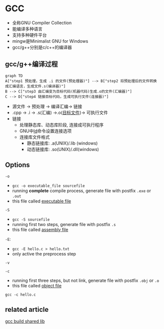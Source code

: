 # GCC

- 全称GNU Compiler Collection
- 能编译多种语言
- 支持多种硬件平台
- mingw是Minimalist GNU for Windows
- gcc/g++分别是c/c++的编译器

## gcc/g++编译过程

```mermaid
graph TD
A["step1 预处理，生成 .i 的文件(预处理器)"] --> B["step2 将预处理后的文件转换成汇编语言，生成文件.s(编译器)"]
B --> C["step3 由汇编变为目标代码(机器代码)生成.o的文件(汇编器)"]
C --> D["step4 链接目标代码，生成可执行文件(连接器)"]
```

- 源文件 $\longrightarrow$ 预处理 $\longrightarrow$ 编译汇编$\longrightarrow$ 链接
- .cpp $\longrightarrow$ .i $\longrightarrow$ .s(汇编) $\longrightarrow$.o([目标文件](c-objectfile.md))$\longrightarrow$  可执行文件
- 链接
  - 处理静态库、动态库阶段, 连接成可执行程序
  - GNU中[ld](gnu-linker.md)命令设置连接选项
  - 连接库文件格式
    - 静态链接库: .a(UNIX)/.lib (windows) 
    - 动态链接库: .so(UNIX)/.dll(windows)

## Options

`-o`

- `gcc -o executable_file sourcefile`
- running **complete** compile process, generate file with postfix `.exe` or `.out`
- this file called [executable file](executable-file.md)

`-S`

- `gcc -S sourcefile`
- running first two steps, generate file with postfix `.s`
- this file called [assembly file](c-assembly.md)

`-E`:

- `gcc -E hello.c > hello.txt`
- only active the preprocess step

`-v`

`-c`

- running first three steps, but not link, generate file with postfix `.obj` or `.o`
- this file called [object file](c-objectfile.md)

`gcc -c hello.c`

## related article

[gcc build shared lib](gcc-build-shared-libraries.md)

